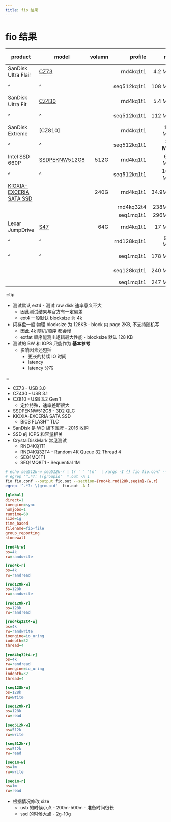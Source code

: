 ```yaml
---
title: fio 结果
---
```


# fio 结果

| product                   | model           | volumn |     profile |         read | read iops |      write | write iops | note  |
| ------------------------- | --------------- | -----: | ----------: | -----------: | --------- | ---------: | ---------- | ----- |
| SanDisk Ultra Flair       | [CZ73]          |        |   rnd4kq1t1 |     4.2 MB/s | 1074      |   1.8 MB/s | 452        |
| ^                         | ^               |        | seq512kq1t1 |     108 MB/s | 205       |  15.9 MB/s | 30         |
| SanDisk Ultra Fit         | [CZ430]         |        |   rnd4kq1t1 |     5.4 MB/s | 1312      |   1.4 MB/s | 339        |
| ^                         | ^               |        | seq512kq1t1 |     112 MB/s | 212       |  30.5 MB/s | 58         |
| SanDisk Extreme           | [CZ810]         |        |   rnd4kq1t1 |    10.0 MB/s | 2451      | **5 KB/s** | 1          |
| ^                         | ^               |        | seq512kq1t1 | **360 MB/s** | 686       |  83.3 MB/s | 158        |
| Intel SSD 660P            | [SSDPEKNW512G8] |   512G |   rnd4kq1t1 |    63.2 MB/s | 15.4k     |   288 MB/s | 73.6k      |
| ^                         | ^               |        | seq512kq1t1 |    1047 MB/s | 1996      |   929 MB/s | 1771       |
| [KIOXIA-EXCERIA SATA SSD] |                 |   240G |   rnd4kq1t1 |     34.9MB/s | 8525      |   29.8MB/s | 7275       |
|                           |                 |        |  rnd4kq32t4 |      238MB/s | 58.2k     |   52.5MB/s | 12.8k      |
|                           |                 |        |   seq1mq1t1 |      296MB/s | 282       |   25.9MB/s | 24         |
| Lexar JumpDrive           | [S47]           |    64G |   rnd4kq1t1 |      17 MB/s | 4153      |   8.5 MB/s | 2131       |
| ^                         | ^               |        | rnd128kq1t1 |    98.3 MB/s | 749       |   17.6MB/s | 134        |
| ^                         | ^               |        |   seq1mq1t1 |     178 MB/s | 169       |  26.6 MB/s | 25         |
|                           |                 |        | seq128kq1t1 |     240 MB/s | 1829      |  25.8 MB/s | 196        | exfat |
|                           |                 |        |   seq1mq1t1 |     247 MB/s | 235       |   26.5MB/s | 25         | exfat |

:::tip

- 测试默认 ext4 - 测试 raw disk 速率意义不大
  - 因此测试结果与官方有一定偏差
  - ext4 一般默认 blocksize 为 4k
- 闪存盘一般 物理 blocksize 为 128KB - block 内 page 2KB, 不支持随机写
  - 因此 4k 随机/顺序 都会慢
  - extfat 顺序能测出逻辑最大性能 - blocksize 默认 128 KB
- 测试的 BW 和 IOPS 只能作为 **基本参考**
  - 影响因素还包括
    - 更长的持续 IO 时间
    - latency
    - latency 分布

:::

[cz73]: https://www.westerndigital.com/products/usb-flash-drives/sandisk-ultra-flair-usb-3-0
[cz430]: https://www.westerndigital.com/products/usb-flash-drives/sandisk-ultra-fit-usb-3-1
[ssdpeknw512g8]: https://www.intel.com/content/www/us/en/products/sku/149405/intel-ssd-660p-series-512gb-m-2-80mm-pcie-3-0-x4-3d2-qlc/specifications.html
[s47]: https://www.lexar.com/product/lexar-jumpdrive-s47-usb-3-1-flash-drive/
[kioxia-exceria sata ssd]: https://personal.kioxia.com/en-emea/ssd/exceria-sata-ssd.html

- CZ73 - USB 3.0
- CZ430 - USB 3.1
- CZ810 - USB 3.2 Gen 1
  - 定位特殊，速率差距很大
- SSDPEKNW512G8 - 3D2 QLC
- KIOXIA-EXCERIA SATA SSD
  - BiCS FLASH™ TLC
- SanDisk 是 WD 旗下品牌 - 2016 收购
- SSD 的 IOPS 和容量相关
- CrystalDiskMark 常见测试
  - RND4KQ1T1
  - RND4KQ32T4 - Random 4K Queue 32 Thread 4
  - SEQ1MQ1T1
  - SEQ1MQ8T1 - Sequential 1M

```bash
# echo seq512k-w seq512k-r | tr ' ' '\n'  | xargs -I {} fio fio.conf --section {} --output {}.out
# egrep '^.*?: \(groupid'  *.out -A 1
fio fio.conf --output fio.out --section={rnd4k,rnd128k,seq1m}-{w,r}
egrep '^.*?: \(groupid'  fio.out -A 1
```

```ini title="fio.conf"
[global]
direct=1
ioengine=sync
numjobs=1
runtime=60
size=1g
time_based
filename=fio-file
group_reporting
stonewall

[rnd4k-w]
bs=4k
rw=randwrite

[rnd4k-r]
bs=4k
rw=randread

[rnd128k-w]
bs=128k
rw=randwrite

[rnd128k-r]
bs=128k
rw=randread

[rnd4kq32t4-w]
bs=4k
rw=randwrite
ioengine=io_uring
iodepth=32
thread=4

[rnd4kq32t4-r]
bs=4k
rw=randread
ioengine=io_uring
iodepth=32
thread=4

[seq128k-w]
bs=128k
rw=write

[seq128k-r]
bs=128k
rw=read

[seq512k-w]
bs=512k
rw=write

[seq512k-r]
bs=512k
rw=read

[seq1m-w]
bs=1m
rw=write

[seq1m-r]
bs=1m
rw=read
```

- 根据情况修改 size
  - usb 的时候小点 - 200m-500m - 准备时间很长
  - ssd 的时候大点 - 2g-10g
